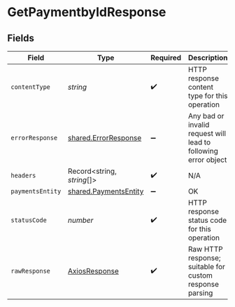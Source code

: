 # GetPaymentbyIdResponse


## Fields

| Field                                                                 | Type                                                                  | Required                                                              | Description                                                           |
| --------------------------------------------------------------------- | --------------------------------------------------------------------- | --------------------------------------------------------------------- | --------------------------------------------------------------------- |
| `contentType`                                                         | *string*                                                              | :heavy_check_mark:                                                    | HTTP response content type for this operation                         |
| `errorResponse`                                                       | [shared.ErrorResponse](../../../sdk/models/shared/errorresponse.md)   | :heavy_minus_sign:                                                    | Any bad or invalid request will lead to following error object        |
| `headers`                                                             | Record<string, *string*[]>                                            | :heavy_check_mark:                                                    | N/A                                                                   |
| `paymentsEntity`                                                      | [shared.PaymentsEntity](../../../sdk/models/shared/paymentsentity.md) | :heavy_minus_sign:                                                    | OK                                                                    |
| `statusCode`                                                          | *number*                                                              | :heavy_check_mark:                                                    | HTTP response status code for this operation                          |
| `rawResponse`                                                         | [AxiosResponse](https://axios-http.com/docs/res_schema)               | :heavy_check_mark:                                                    | Raw HTTP response; suitable for custom response parsing               |